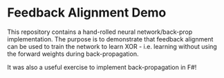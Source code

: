 # Feedback Alignment Demo

This repository contains a hand-rolled neural network/back-prop implementation. The purpose is to demonstrate that feedback alignment can be used to train the network to learn XOR - i.e. learning without using the forward weights during back-propagation.

It was also a useful exercise to implement back-propagation in F#! 
